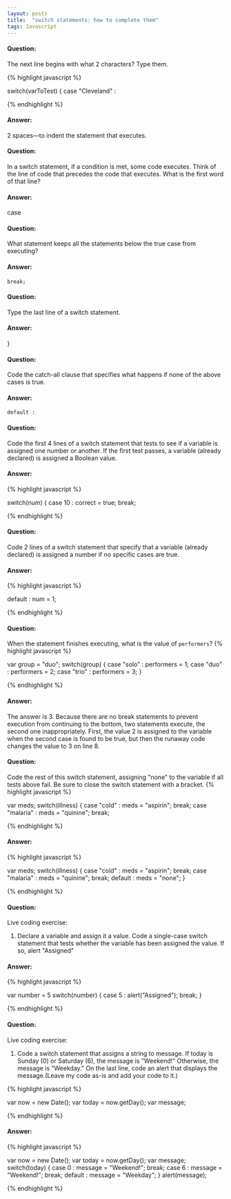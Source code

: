 ```yaml
---
layout: posts
title:  "switch statements: how to complete them"
tags: Javascript
---
```


#### Question:
The next line begins with what 2 characters? Type them.

{% highlight javascript %}

switch(varToTest) {
case "Cleveland" :

{% endhighlight %}

#### Answer:
2 spaces—to indent the statement that executes.

#### Question:
In a switch statement, if a condition is met, some code executes. Think of the line of code that precedes the code that executes. What is the first word of that line?

#### Answer:
case

#### Question:
What statement keeps all the statements below the true case from executing?

#### Answer:
`break;`

#### Question:
Type the last line of a switch statement.

#### Answer:
}

#### Question:
Code the catch-all clause that specifies what happens if none of the above cases is true.

#### Answer:
`default :`

#### Question:
Code the first 4 lines of a switch statement that tests to see if a variable is assigned one number or another. If the first test passes, a variable (already declared) is assigned a Boolean value.

#### Answer:
{% highlight javascript %}

switch(num) {
case 10 :
  correct = true;
  break;

{% endhighlight %}

#### Question:
Code 2 lines of a switch statement that specify that a variable (already declared) is assigned a number if no specific cases are true.

#### Answer:
{% highlight javascript %}

default :
  num = 1;

{% endhighlight %}

#### Question:
When the statement finishes executing, what is the value of `performers`?
{% highlight javascript %}

var group = "duo";
switch(group) {
case "solo" :
  performers = 1;
case "duo" :
  performers = 2;
case "trio" :
  performers = 3;
}

{% endhighlight %}

#### Answer:
The answer is 3. Because there are no break statements to prevent execution from continuing to the bottom, two statements execute, the second one inappropriately. First, the value 2 is assigned to the variable when the second case is found to be true, but then the runaway code changes the value to 3 on line 8.

#### Question:
Code the rest of this switch statement, assigning "none" to the variable if all tests above fail. Be sure to close the switch statement with a bracket.
{% highlight javascript %}

var meds;
switch(illness) {
case "cold" :
  meds = "aspirin";
  break;
case "malaria" :
  meds = "quinine";
  break;

{% endhighlight %}

#### Answer:
{% highlight javascript %}

var meds;
switch(illness) {
case "cold" :
  meds = "aspirin";
  break;
case "malaria" :
  meds = "quinine";
  break;
default :
  meds = "none";
}

{% endhighlight %}

#### Question:
Live coding exercise:
1) Declare a variable and assign it a value. Code a single-case switch statement that tests whether the variable has been assigned the value. If so, alert "Assigned"

#### Answer:
{% highlight javascript %}

var number = 5
switch(number) {
case 5 :
  alert("Assigned");
  break;
}

{% endhighlight %}

#### Question:
Live coding exercise:
1) Code a switch statement that assigns a string to message. If today is Sunday (0) or Saturday (6), the message is "Weekend!" Otherwise, the message is "Weekday." On the last line, code an alert that displays the message.(Leave my code as-is and add your code to it.)

{% highlight javascript %}

var now = new Date();
var today = now.getDay();
var message;

{% endhighlight %}

#### Answer:
{% highlight javascript %}

var now = new Date();
var today = now.getDay();
var message;
switch(today) {
case 0 :
  message = "Weekend!";
  break;
case 6 :
  message = "Weekend!";
  break;
default :
  message = "Weekday";
}
alert(message);​

{% endhighlight %}
